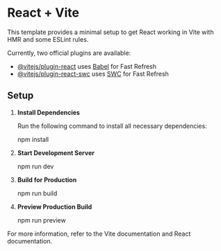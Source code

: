 # React + Vite

This template provides a minimal setup to get React working in Vite with HMR and some ESLint rules.

Currently, two official plugins are available:

- [@vitejs/plugin-react](https://github.com/vitejs/vite-plugin-react/blob/main/packages/plugin-react/README.md) uses [Babel](https://babeljs.io/) for Fast Refresh
- [@vitejs/plugin-react-swc](https://github.com/vitejs/vite-plugin-react-swc) uses [SWC](https://swc.rs/) for Fast Refresh

## Setup

1. **Install Dependencies**

   Run the following command to install all necessary dependencies:

   npm install

2. **Start Development Server**

   npm run dev

3. **Build for Production**

   npm run build

4. **Preview Production Build**

   npm run preview

For more information, refer to the Vite documentation and React documentation.
